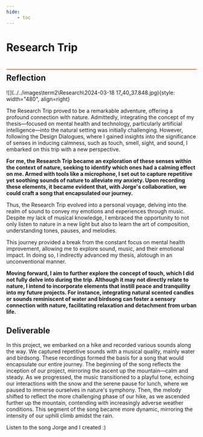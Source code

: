 ```yaml
---
hide:
    - toc
---
```


# Research Trip
<div style="height:2px; background-color: #E17858; margin-top: 40px; margin-bottom: -20px;"></div>

## Reflection
![](../../images\term2\Research\2024-03-18 17_40_37.848.jpg){style: width="480", align=right}

The Research Trip proved to be a remarkable adventure, offering a profound connection with nature. Admittedly, integrating the concept of my thesis—focused on mental health and technology, particularly artificial intelligence—into the natural setting was initially challenging. However, following the Design Dialogues, where I gained insights into the significance of senses in inducing calmness, such as touch, smell, sight, and sound, I embarked on this trip with a new perspective.

**For me, the Research Trip became an exploration of these senses within the context of nature, seeking to identify which ones had a calming effect on me. Armed with tools like a microphone, I set out to capture repetitive yet soothing sounds of nature to alleviate my anxiety. Upon recording these elements, it became evident that, with Jorge's collaboration, we could craft a song that encapsulated our journey.**

Thus, the Research Trip evolved into a personal voyage, delving into the realm of sound to convey my emotions and experiences through music. Despite my lack of musical knowledge, I embraced the opportunity to not only listen to nature in a new light but also to learn the art of composition, understanding tones, pauses, and melodies.

This journey provided a break from the constant focus on mental health improvement, allowing me to explore sound, music, and their emotional impact. In doing so, I indirectly advanced my thesis, alotough in an unconventional manner.

**Moving forward, I aim to further explore the concept of touch, which I did not fully delve into during the trip. Although it may not directly relate to nature, I intend to incorporate elements that instill peace and tranquility into my future projects. For instance, integrating natural scented candles or sounds reminiscent of water and birdsong can foster a sensory connection with nature, facilitating relaxation and detachment from urban life.**

## Deliverable
In this project, we embarked on a hike and recorded various sounds along the way. We captured repetitive sounds with a musical quality, mainly water and birdsong. These recordings formed the basis for a song that would encapsulate our entire journey. The beginning of the song reflects the inception of our project, mirroring the ascent up the mountain—calm and steady. As we progressed, the music transitioned to a playful tone, echoing our interactions with the snow and the serene pause for lunch, where we paused to immerse ourselves in nature's symphony. Then, the melody shifted to reflect the more challenging phase of our hike, as we ascended further up the mountain, contending with increasingly adverse weather conditions. This segment of the song became more dynamic, mirroring the intensity of our uphill climb amidst the rain.


Listen to the song Jorge and I created :)


